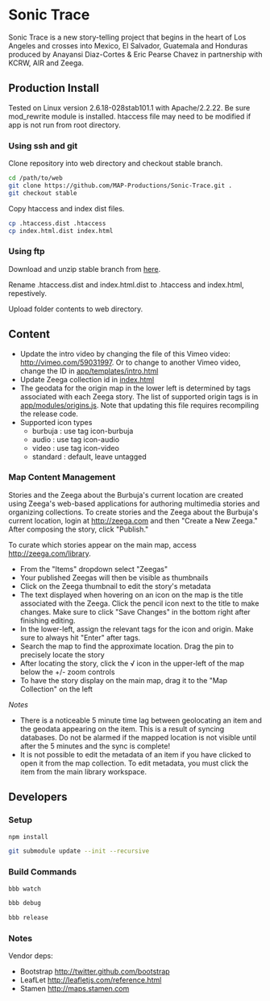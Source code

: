 # Sonic Trace


Sonic Trace is a new story-telling project that begins in the heart of Los Angeles and crosses into Mexico, El Salvador, Guatemala and Honduras produced by Anayansi Diaz-Cortes & Eric Pearse Chavez in partnership with KCRW, AIR and Zeega. 

## Production Install

Tested on Linux version 2.6.18-028stab101.1 with Apache/2.2.22. Be sure mod_rewrite module is installed. htaccess file may need to be modified if app is not run from root directory.

### Using ssh and git

Clone repository into web directory and checkout stable branch.

```bash
cd /path/to/web
git clone https://github.com/MAP-Productions/Sonic-Trace.git .
git checkout stable
```

Copy htaccess and index dist files.

```bash
cp .htaccess.dist .htaccess
cp index.html.dist index.html
```
### Using ftp

Download and unzip stable branch from [here](https://github.com/Zeega/Sonic-Trace/archive/stable.zip).

Rename .htaccess.dist and index.html.dist to .htaccess and index.html, repestively.

Upload folder contents to web directory.



## Content

- Update the intro video by changing the file of this Vimeo video: http://vimeo.com/59031997. Or to change to another Vimeo video, change the ID in [app/templates/intro.html](app/templates/intro.html)
- Update Zeega collection id in [index.html](index.html.dist)
- The geodata for the origin map in the lower left is determined by tags associated with each Zeega story. 
  The list of supported origin tags is in [app/modules/origins.js](app/modules/origins.js). 
  Note that updating this file requires recompiling the release code.
- Supported icon types
    * burbuja : use tag icon-burbuja
    * audio : use tag icon-audio
    * video : use tag icon-video
    * standard : default, leave untagged 

### Map Content Management

Stories and the Zeega about the Burbuja's current location are created using Zeega's web-based applications for authoring multimedia stories and organizing collections. To create stories and the Zeega about the Burbuja's current location, login at http://zeega.com and then "Create a New Zeega." After composing the story, click "Publish." 

To curate which stories appear on the main map, access http://zeega.com/library. 

- From the "Items" dropdown select "Zeegas"
- Your published Zeegas will then be visible as thumbnails
- Click on the Zeega thumbnail to edit the story's metadata
- The text displayed when hovering on an icon on the map is the title associated with the Zeega. Click the pencil icon next to the title to make changes. Make sure to click "Save Changes" in the bottom right after finishing editing.
- In the lower-left, assign the relevant tags for the icon and origin. Make sure to always hit "Enter" after tags.
- Search the map to find the approximate location. Drag the pin to precisely locate the story
- After locating the story, click the √ icon in the upper-left of the map below the +/- zoom controls 
- To have the story display on the main map, drag it to the "Map Collection" on the left

<i>Notes</i>

- There is a noticeable 5 minute time lag between geolocating an item and the geodata appearing on the item. This is a result of syncing databases. Do not be alarmed if the mapped location is not visible until after the 5 minutes and the sync is complete! 
- It is not possible to edit the metadata of an item if you have clicked to open it from the map collection. To edit metadata, you must click the item from the main library workspace.


## Developers

### Setup

```bash
npm install
```

```bash
git submodule update --init --recursive
```

### Build Commands

```bash
bbb watch
```

```bash
bbb debug
```

```bash
bbb release
```




### Notes

Vendor deps:

- Bootstrap http://twitter.github.com/bootstrap
- LeafLet http://leafletjs.com/reference.html
- Stamen http://maps.stamen.com
